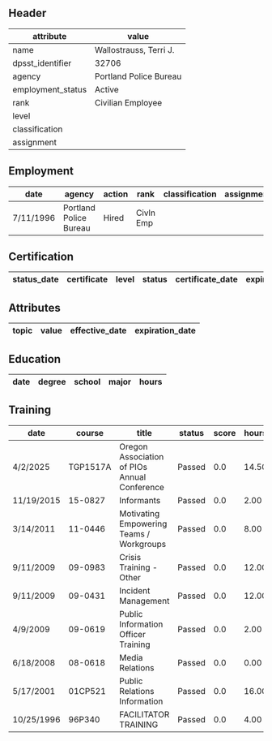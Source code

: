 ## Header
| attribute | value |
| --------- | ----- |
| name | Wallostrauss, Terri J. |
| dpsst_identifier | 32706 |
| agency | Portland Police Bureau |
| employment_status | Active |
| rank | Civilian Employee |
| level |  |
| classification |  |
| assignment |  |
## Employment
| date | agency | action | rank | classification | assignment |
| ---- | ------ | ------ | ---- | -------------- | ---------- |
| 7/11/1996 | Portland Police Bureau | Hired | Civln Emp |  |  |
## Certification
| status_date | certificate | level | status | certificate_date | expiration_date | probation_date |
| ----------- | ----------- | ----- | ------ | ---------------- | --------------- | -------------- |
## Attributes
| topic | value | effective_date | expiration_date |
| ----- | ----- | -------------- | --------------- |
## Education
| date | degree | school | major | hours |
| ---- | ------ | ------ | ----- | ----- |
## Training
| date | course | title | status | score | hours |
| ---- | ------ | ----- | ------ | ----- | ----- |
| 4/2/2025 | TGP1517A | Oregon Association of PIOs Annual Conference | Passed | 0.0 | 14.50 |
| 11/19/2015 | 15-0827 | Informants | Passed | 0.0 | 2.00 |
| 3/14/2011 | 11-0446 | Motivating  Empowering Teams / Workgroups | Passed | 0.0 | 8.00 |
| 9/11/2009 | 09-0983 | Crisis Training - Other | Passed | 0.0 | 12.00 |
| 9/11/2009 | 09-0431 | Incident Management | Passed | 0.0 | 12.00 |
| 4/9/2009 | 09-0619 | Public Information Officer Training | Passed | 0.0 | 2.00 |
| 6/18/2008 | 08-0618 | Media Relations | Passed | 0.0 | 0.00 |
| 5/17/2001 | 01CP521 | Public Relations  Information | Passed | 0.0 | 16.00 |
| 10/25/1996 | 96P340 | FACILITATOR TRAINING | Passed | 0.0 | 4.00 |
